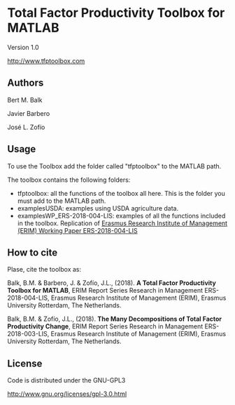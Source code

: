 ﻿# Total Factor Productivity Toolbox for MATLAB

Version 1.0

http://www.tfptoolbox.com

## Authors

Bert M. Balk

Javier Barbero

José L. Zofío

## Usage

To use the Toolbox add the folder called "tfptoolbox" to the MATLAB path.

The toolbox contains the following folders:
- tfptoolbox: all the functions of the toolbox all here. This is the folder you must add to the MATLAB path.
- examplesUSDA: examples using USDA agriculture data.
- examplesWP_ERS-2018-004-LIS: examples of all the functions included in the toolbox. Replication of [Erasmus Research Institute of Management (ERIM) Working Paper ERS-2018-004-LIS](https://ideas.repec.org/p/ems/eureri/104722.html)

## How to cite
Plase, cite the toolbox as:

Balk, B.M. & Barbero, J. & Zofío, J.L., (2018). **A Total Factor Productivity Toolbox for MATLAB**, ERIM Report Series Research in Management ERS-2018-004-LIS, Erasmus Research Institute of Management (ERIM), Erasmus University Rotterdam, The Netherlands.

Balk, B.M. & Zofío, J.L., (2018). **The Many Decompositions of Total Factor Productivity Change**, ERIM Report Series Research in Management ERS-2018-003-LIS, Erasmus Research Institute of Management (ERIM), Erasmus University Rotterdam, The Netherlands.

## License
Code is distributed under the GNU-GPL3

http://www.gnu.org/licenses/gpl-3.0.html
